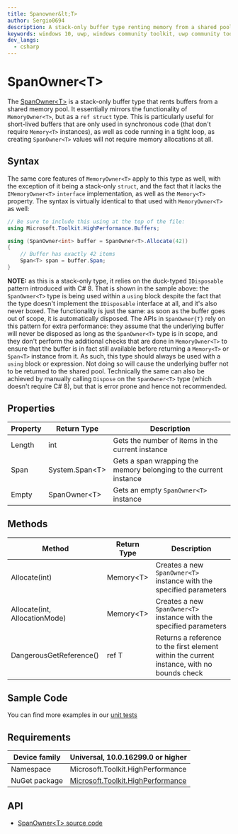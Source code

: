 ```yaml
---
title: Spanowner&lt;T>
author: Sergio0694
description: A stack-only buffer type renting memory from a shared pool
keywords: windows 10, uwp, windows community toolkit, uwp community toolkit, uwp toolkit, parallel, high performance, net core, net standard
dev_langs:
  - csharp
---
```


# SpanOwner&lt;T>

The [SpanOwner&lt;T>](https://docs.microsoft.com/dotnet/api/microsoft.toolkit.highperformance.buffers.spanowner-1) is a stack-only buffer type that rents buffers from a shared memory pool. It essentially mirrors the functionality of `MemoryOwner<T>`, but as a `ref struct` type. This is particularly useful for short-lived buffers that are only used in synchronous code (that don't require `Memory<T>` instances), as well as code running in a tight loop, as creating `SpanOwner<T>` values will not require memory allocations at all.

## Syntax

The same core features of `MemoryOwner<T>` apply to this type as well, with the exception of it being a stack-only `struct`, and the fact that it lacks the `IMemoryOwner<T>` `interface` implementation, as well as the `Memory<T>` property. The syntax is virtually identical to that used with `MemoryOwner<T>` as well:

```csharp
// Be sure to include this using at the top of the file:
using Microsoft.Toolkit.HighPerformance.Buffers;

using (SpanOwner<int> buffer = SpanOwner<T>.Allocate(42))
{
    // Buffer has exactly 42 items
    Span<T> span = buffer.Span;
}
```

**NOTE:** as this is a stack-only type, it relies on the duck-typed `IDisposable` pattern introduced with C# 8. That is shown in the sample above: the `SpanOwner<T>` type is being used within a `using` block despite the fact that the type doesn't implement the `IDisposable` interface at all, and it's also never boxed. The functionality is just the same: as soon as the buffer goes out of scope, it is automatically disposed. The APIs in `SpanOwner{T}` rely on this pattern for extra performance: they assume that the underlying buffer will never be disposed as long as the `SpanOwner<T>` type is in scope, and they don't perform the additional checks that are done in `MemoryOwner<T>` to ensure that the buffer is in fact still available before returning a `Memory<T>` or `Span<T>` instance from it. As such, this type should always be used with a `using` block or expression. Not doing so will cause the underlying buffer not to be returned to the shared pool. Technically the same can also be achieved by manually calling `Dispose` on the `SpanOwner<T>` type (which doesn't require C# 8), but that is error prone and hence not recommended.

## Properties

| Property | Return Type | Description |
| -- | -- | -- |
| Length | int | Gets the number of items in the current instance |
| Span | System.Span&lt;T> | Gets a span wrapping the memory belonging to the current instance |
| Empty | SpanOwner&lt;T> | Gets an empty `SpanOwner<T>` instance |

## Methods

| Method | Return Type | Description |
| -- | -- | -- |
| Allocate(int) | Memory&lt;T> | Creates a new `SpanOwner<T>` instance with the specified parameters |
| Allocate(int, AllocationMode) | Memory&lt;T> | Creates a new `SpanOwner<T>` instance with the specified parameters |
| DangerousGetReference() | ref T | Returns a reference to the first element within the current instance, with no bounds check |

## Sample Code

You can find more examples in our [unit tests](https://github.com/Microsoft/WindowsCommunityToolkit//blob/master/UnitTests/UnitTests.HighPerformance.Shared/Buffers)

## Requirements

| Device family | Universal, 10.0.16299.0 or higher |
| --- | --- |
| Namespace | Microsoft.Toolkit.HighPerformance |
| NuGet package | [Microsoft.Toolkit.HighPerformance](https://www.nuget.org/packages/Microsoft.Toolkit.HighPerformance/) |

## API

* [SpanOwner&lt;T> source code](https://github.com/Microsoft/WindowsCommunityToolkit//blob/master/Microsoft.Toolkit.HighPerformance/Buffers)
